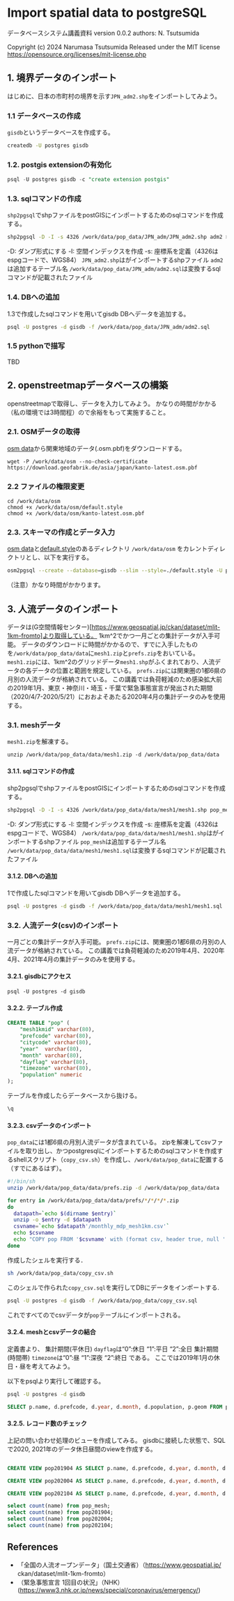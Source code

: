 # Import spatial data to postgreSQL

データベースシステム講義資料
version 0.0.2
authors: N. Tsutsumida

Copyright (c) 2024 Narumasa Tsutsumida
Released under the MIT license
https://opensource.org/licenses/mit-license.php


## 1. 境界データのインポート
はじめに、日本の市町村の境界を示す`JPN_adm2.shp`をインポートしてみよう。

### 1.1 データベースの作成
`gisdb`というデータベースを作成する。
```sh
createdb -U postgres gisdb
```
### 1.2. postgis extensionの有効化
```sql
psql -U postgres gisdb -c "create extension postgis"
```

### 1.3. sqlコマンドの作成
`shp2pgsql`でshpファイルをpostGISにインポートするためのsqlコマンドを作成する。

```sh
shp2pgsql -D -I -s 4326 /work/data/pop_data/JPN_adm/JPN_adm2.shp adm2 > /work/data/pop_data/JPN_adm/adm2.sql
```
-D: ダンプ形式にする
-I: 空間インデックスを作成
-s: 座標系を定義（4326はespgコードで、WGS84）
`JPN_adm2.shp`はがインポートするshpファイル
`adm2`は追加するテーブル名
`/work/data/pop_data/JPN_adm/adm2.sql`は変換するsqlコマンドが記載されたファイル

### 1.4. DBへの追加
1.3で作成したsqlコマンドを用いてgisdb DBへデータを追加する。

```sh
psql -U postgres -d gisdb -f /work/data/pop_data/JPN_adm/adm2.sql
```

### 1.5 pythonで描写
TBD

## 2. openstreetmapデータベースの構築
openstreetmapで取得し、データを入力してみよう。
かなりの時間がかかる（私の環境では3時間程）ので余裕をもって実施すること。
### 2.1. OSMデータの取得
[osm data](http://download.geofabrik.de/asia/japan.html)から関東地域のデータ(.osm.pbf)をダウンロードする。
```
wget -P /work/data/osm --no-check-certificate https://download.geofabrik.de/asia/japan/kanto-latest.osm.pbf
```

### 2.2 ファイルの権限変更
```
cd /work/data/osm
chmod +x /work/data/osm/default.style
chmod +x /work/data/osm/kanto-latest.osm.pbf
```

### 2.3. スキーマの作成とデータ入力
[osm data](http://download.geofabrik.de/asia/japan.html)と[default.style](https://learnosm.org/files/default.style)のあるディレクトリ `/work/data/osm` をカレントディレクトリとし、以下を実行する。

```sh
osm2pgsql --create --database=gisdb --slim --style=./default.style -U postgres -H localhost ./kanto-latest.osm.pbf
```
（注意）かなり時間がかかります。


## 3. 人流データのインポート

データは(G空間情報センター)[https://www.geospatial.jp/ckan/dataset/mlit-1km-fromto]より取得している。
1km^2でかつ一月ごとの集計データが入手可能。
データのダウンロードに時間がかかるので、すでに入手したものを`/work/data/pop_data/data`に`mesh1.zip`と`prefs.zip`をおいている。
`mesh1.zip`には、1km^2のグリッドデータ`mesh1.shp`がふくまれており、人流データの各データの位置と範囲を規定している。
`prefs.zip`には関東圏の1都6県の月別の人流データが格納されている。
この講義では負荷軽減のため感染拡大前の2019年1月、東京・神奈川・埼玉・千葉で緊急事態宣言が発出された期間（2020/4/7-2020/5/21）におおよそあたる2020年4月の集計データのみを使用する。

### 3.1. meshデータ
`mesh1.zip`を解凍する。

```
unzip /work/data/pop_data/data/mesh1.zip -d /work/data/pop_data/data
```

#### 3.1.1. sqlコマンドの作成
shp2pgsqlでshpファイルをpostGISにインポートするためのsqlコマンドを作成する。

```sh
shp2pgsql -D -I -s 4326 /work/data/pop_data/data/mesh1/mesh1.shp pop_mesh > /work/data/pop_data/data/mesh1/mesh1.sql
```
-D: ダンプ形式にする
-I: 空間インデックスを作成
-s: 座標系を定義（4326はespgコードで、WGS84）
`/work/data/pop_data/data/mesh1/mesh1.shp`はがインポートするshpファイル
`pop_mesh`は追加するテーブル名
`/work/data/pop_data/data/mesh1/mesh1.sql`は変換するsqlコマンドが記載されたファイル

#### 3.1.2. DBへの追加
1で作成したsqlコマンドを用いてgisdb DBへデータを追加する。

```sh
psql -U postgres -d gisdb -f /work/data/pop_data/data/mesh1/mesh1.sql
```

### 3.2. 人流データ(csv)のインポート
一月ごとの集計データが入手可能。
`prefs.zip`には、関東圏の1都6県の月別の人流データが格納されている。
この講義では負荷軽減のため2019年4月、2020年4月、2021年4月の集計データのみを使用する。

#### 3.2.1. gisdbにアクセス
```
psql -U postgres -d gisdb
```

#### 3.2.2. テーブル作成
```sql
CREATE TABLE "pop" (
    "mesh1kmid" varchar(80),
    "prefcode" varchar(80),
    "citycode" varchar(80),
    "year"  varchar(80),
    "month" varchar(80),
    "dayflag" varchar(80),
    "timezone" varchar(80),
    "population" numeric
);

```
テーブルを作成したらデータベースから抜ける。
```sql
\q
```
#### 3.2.3. csvデータのインポート
`pop_data`には1都6県の月別人流データが含まれている。
zipを解凍してcsvファイルを取り出し、かつpostgresqlにインポートするためのsqlコマンドを作成するshellスクリプト（`copy_csv.sh`）を作成し、`/work/data/pop_data`に配置する（すでにあるはず）。


```sh
#!/bin/sh
unzip /work/data/pop_data/data/prefs.zip -d /work/data/pop_data/data

for entry in /work/data/pop_data/data/prefs/*/*/*/*.zip
do
  datapath=`echo $(dirname $entry)`
  unzip -o $entry -d $datapath
  csvname=`echo $datapath'/monthly_mdp_mesh1km.csv'`
  echo $csvname
  echo "COPY pop FROM '$csvname' with (format csv, header true, null '', force_null(population));" >> /work/data/pop_data/copy_csv.sql
done

```
作成したシェルを実行する．
```sh
sh /work/data/pop_data/copy_csv.sh
```

このシェルで作られた`copy_csv.sql`を実行してDBにデータをインポートする.
```sh
psql -U postgres -d gisdb -f /work/data/pop_data/copy_csv.sql
```

これですべてのでcsvデータが`pop`テーブルにインポートされる。

#### 3.2.4. meshとcsvデータの結合
定義書より、
集計期間(平休日) `dayflag`は“0”:休日 “1”:平日 “2”:全日
集計期間(時間帯) `timezone`は“0”:昼 “1”:深夜 “2”:終日
である。
ここでは2019年1月の休日・昼を考えてみよう。

以下をpsqlより実行して確認する。

```sh
psql -U postgres -d gisdb
```
```sql
SELECT p.name, d.prefcode, d.year, d.month, d.population, p.geom FROM pop AS d INNER JOIN pop_mesh AS p ON p.name = d.mesh1kmid WHERE d.dayflag='0' AND d.timezone='0' AND d.year='2019';

```

#### 3.2.5. レコード数のチェック
上記の問い合わせ処理のビューを作成してみる。
gisdbに接続した状態で、SQLで2020, 2021年のデータ休日昼間のviewを作成する。
 ```sql

CREATE VIEW pop201904 AS SELECT p.name, d.prefcode, d.year, d.month, d.population, p.geom FROM pop AS d INNER JOIN pop_mesh AS p ON p.name = d.mesh1kmid WHERE d.dayflag='0' AND d.timezone='0' AND d.year='2019';

CREATE VIEW pop202004 AS SELECT p.name, d.prefcode, d.year, d.month, d.population, p.geom FROM pop AS d INNER JOIN pop_mesh AS p ON p.name = d.mesh1kmid WHERE d.dayflag='0' AND d.timezone='0' AND d.year='2020';

CREATE VIEW pop202104 AS SELECT p.name, d.prefcode, d.year, d.month, d.population, p.geom FROM pop AS d INNER JOIN pop_mesh AS p ON p.name = d.mesh1kmid WHERE d.dayflag='0' AND d.timezone='0' AND d.year='2021';

```

```sql
select count(name) from pop_mesh;
select count(name) from pop201904;
select count(name) from pop202004;
select count(name) from pop202104;
```

## References
- 「全国の人流オープンデータ」（国土交通省）（https://www.geospatial.jp/ ckan/dataset/mlit-1km-fromto）
- （緊急事態宣言 1回目の状況」（NHK）(https://www3.nhk.or.jp/news/special/coronavirus/emergency/)
